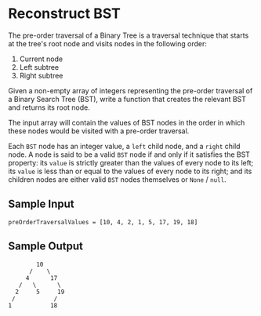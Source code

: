 # Reconstruct BST
The pre-order traversal of a Binary Tree is a traversal technique that starts at the tree's root node and visits nodes in the following order:
1. Current node
2. Left subtree
3. Right subtree

Given a non-empty array of integers representing the pre-order traversal of a Binary Search Tree (BST), write a function that creates the relevant BST and returns its root node.

The input array will contain the values of BST nodes in the order in which these nodes would be visited with a pre-order traversal.

Each ```BST``` node has an integer value, a ```left``` child node, and a ```right``` child node. A node is said to be a valid ```BST``` node if and only if it satisfies the BST property: its ```value``` is strictly greater than the values of every node to its left; its ```value``` is less than or equal to the values of every node to its right; and its children nodes are either valid ```BST``` nodes themselves or ```None``` / ```null```.

## Sample Input
```
preOrderTraversalValues = [10, 4, 2, 1, 5, 17, 19, 18]
```
## Sample Output
```
        10 
      /    \
     4      17
   /   \      \
  2     5     19
 /           /
1           18 
```